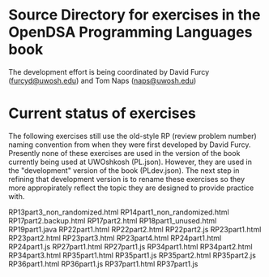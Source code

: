 # Source Directory for exercises in the OpenDSA Programming Languages book

The development effort is being coordinated by David Furcy (furcyd@uwosh.edu) and Tom Naps (naps@uwosh.edu)

# Current status of exercises

The following exercises still use the old-style RP (review problem
number) naming convention from when they were first developed by David
Furcy.  Presently none of these exercises are used in the version of
the book currently being used at UWOshkosh (PL.json).  However, they
are used in the "development" version of the book (PLdev.json).  The
next step in refining that development version is to rename these
exercises so they more appropirately reflect the topic they are
designed to provide practice with.

RP13part3_non_randomized.html
RP14part1_non_randomized.html
RP17part2.backup.html
RP17part2.html
RP18part1_unused.html
RP19part1.java
RP22part1.html
RP22part2.html
RP22part2.js
RP23part1.html
RP23part2.html
RP23part3.html
RP23part4.html
RP24part1.html
RP24part1.js
RP27part1.html
RP27part1.js
RP34part1.html
RP34part2.html
RP34part3.html
RP35part1.html
RP35part1.js
RP35part2.html
RP35part2.js
RP36part1.html
RP36part1.js
RP37part1.html
RP37part1.js
